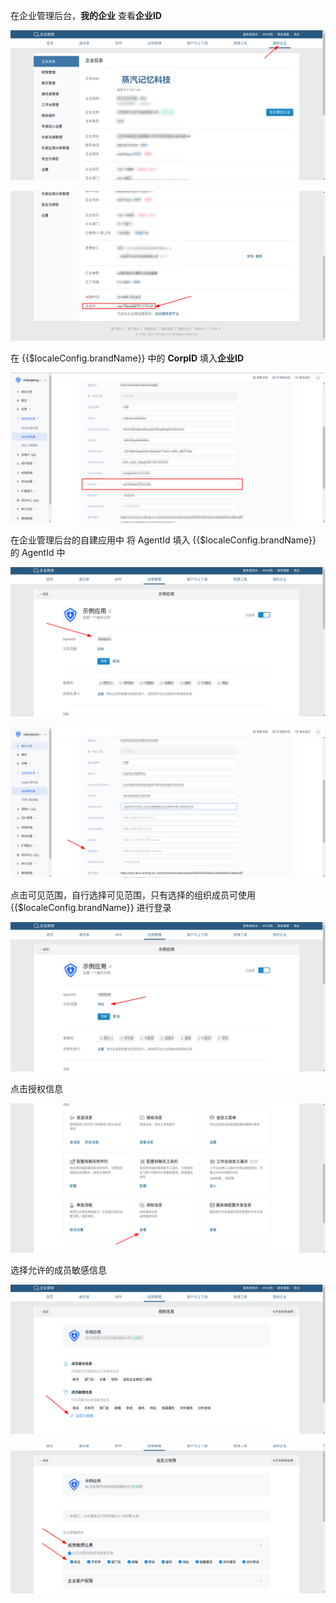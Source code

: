 <IntegrationDetailCard title="配置并上线代开发应用 AgentId">

在企业管理后台，**我的企业** 查看**企业ID**

![image-20220221141821556](./images/image-20220221141821556.png)

![image-20220221141911787](./images/image-20220221141911787.png)

在 {{$localeConfig.brandName}} 中的 **CorpID** 填入**企业ID**

![image-20220221151418649](./images/image-20220221151418649.png)

</IntegrationDetailCard>

<IntegrationDetailCard title="配置并上线代开发应用 AgentId">

在企业管理后台的自建应用中 将 AgentId 填入 {{$localeConfig.brandName}} 的 AgentId 中

![image-20220218201909958](./images/image-20220218201909958.png)

![image-20220218202013656](./images/image-20220218202013656.png)

点击可见范围，自行选择可见范围，只有选择的组织成员可使用  {{$localeConfig.brandName}} 进行登录

![image-20220218201830732](./images/image-20220218201830732.png)

点击授权信息

![image-20220218202107745](./images/image-20220218202107745.png)

选择允许的成员敏感信息

![image-20220218202307305](./images/image-20220218202307305.png)

![image-20220218202411457](./images/image-20220218202411457.png)

</IntegrationDetailCard>
